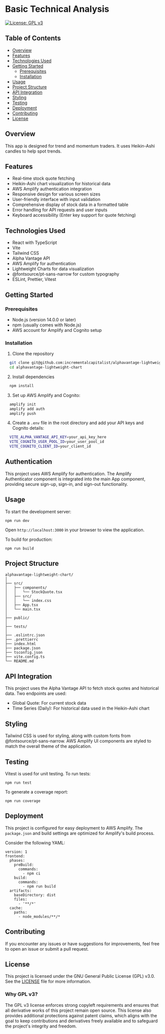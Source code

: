 # Basic Technical Analysis

[![License: GPL v3](https://img.shields.io/badge/License-GPLv3-blue.svg)](https://www.gnu.org/licenses/gpl-3.0) 

## Table of Contents
- [Overview](#overview)
- [Features](#features)
- [Technologies Used](#technologies-used)
- [Getting Started](#getting-started)
  - [Prerequisites](#prerequisites)
  - [Installation](#installation)
- [Usage](#usage)
- [Project Structure](#project-structure)
- [API Integration](#api-integration)
- [Styling](#styling)
- [Testing](#testing)
- [Deployment](#deployment)
- [Contributing](#contributing)
- [License](#license)

## Overview

This app is designed for trend and momentum traders. It uses Heikin-Ashi candles to help spot trends.
## Features

- Real-time stock quote fetching
- Heikin-Ashi chart visualization for historical data
- AWS Amplify authentication integration
- Responsive design for various screen sizes
- User-friendly interface with input validation
- Comprehensive display of stock data in a formatted table
- Error handling for API requests and user inputs
- Keyboard accessibility (Enter key support for quote fetching)

## Technologies Used

- React with TypeScript
- Vite
- Tailwind CSS
- Alpha Vantage API
- AWS Amplify for authentication
- Lightweight Charts for data visualization
- @fontsource/pt-sans-narrow for custom typography
- ESLint, Prettier, Vitest

## Getting Started

### Prerequisites

- Node.js (version 14.0.0 or later)
- npm (usually comes with Node.js)
- AWS account for Amplify and Cognito setup

### Installation

1. Clone the repository

```bash
  git clone git@github.com:incrementalcapitalist/alphavantage-lightweight-chart.git
  cd alphavantage-lightweight-chart
  ```
2. Install dependencies

```bash
  npm install
```

3. Set up AWS Amplify and Cognito:

```bash
  amplify init
  amplify add auth
  amplify push
```

4. Create a `.env` file in the root directory and add your API keys and Cognito details:

```bash
  VITE_ALPHA_VANTAGE_API_KEY=your_api_key_here
  VITE_COGNITO_USER_POOL_ID=your_user_pool_id
  VITE_COGNITO_CLIENT_ID=your_client_id
```

## Authentication

This project uses AWS Amplify for authentication. The Amplify Authenticator component is integrated into the main App component, providing secure sign-up, sign-in, and sign-out functionality.

## Usage

To start the development server:

```
npm run dev
```

Open `http://localhost:3000` in your browser to view the application.

To build for production:

```
npm run build
```

## Project Structure

```
alphavantage-lightweight-chart/
│
├── src/
│   ├── components/
│   │   └── StockQuote.tsx
│   ├── src/
│   │   └── index.css
│   ├── App.tsx
│   └── main.tsx
│
├── public/
│
├── tests/
│
├── .eslintrc.json
├── .prettierrc
├── index.html
├── package.json
├── tsconfig.json
├── vite.config.ts
└── README.md
```

## API Integration

This project uses the Alpha Vantage API to fetch stock quotes and historical data. Two endpoints are used:
- Global Quote: For current stock data
- Time Series (Daily): For historical data used in the Heikin-Ashi chart

## Styling

Tailwind CSS is used for styling, along with custom fonts from @fontsource/pt-sans-narrow. AWS Amplify UI components are styled to match the overall theme of the application.

## Testing

Vitest is used for unit testing. To run tests:

```
npm run test
```

To generate a coverage report:

```
npm run coverage
```

## Deployment

This project is configured for easy deployment to AWS Amplify. The `package.json` and build settings are optimized for Amplify's build process.

Consider the following YAML:

```
version: 1
frontend:
  phases:
    preBuild:
      commands:
        - npm ci
    build:
      commands:
        - npm run build
  artifacts:
    baseDirectory: dist
    files:
      - '**/*'
  cache:
    paths:
      - node_modules/**/*
```

## Contributing

If you encounter any issues or have suggestions for improvements, feel free to open an issue or submit a pull request.

## License

This project is licensed under the GNU General Public License (GPL) v3.0. See the [LICENSE](LICENSE) file for more information.

### Why GPL v3?

The GPL v3 license enforces strong copyleft requirements and ensures that all derivative works of this project remain open source. This license also provides additional protections against patent claims, which aligns with the goal to keep contributions and derivatives freely available and to safeguard the project's integrity and freedom.